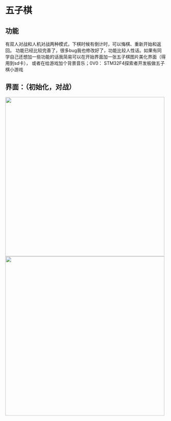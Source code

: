 # 五子棋
## 功能
有双人对战和人机对战两种模式，下棋时候有倒计时，可以悔棋、重新开始和返回。
功能已经比较完善了，很多bug我也修改好了，功能比较人性话。如果有同学自己还想加一些功能的话我简易可以在开始界面加一张五子棋图片美化界面（得用到sd卡），
或者在给游戏加个背景音乐；0V0：
STM32F4探索者开发板做五子棋小游戏
## 界面：（初始化，对战）
<img src="https://user-images.githubusercontent.com/105539739/176988535-44dbb3ca-6b31-4fac-a901-c4e516b90e15.jpg" width = "500" />
<img src="https://user-images.githubusercontent.com/105539739/176988638-af8732eb-c6d5-4fba-a05e-afa2a7a9874d.jpg" width = "500" />



